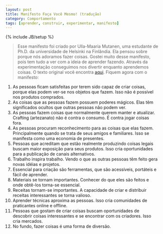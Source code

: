 ```yaml
---
layout: post
title: Manifesto Faça Você Mesmo! (tradução)
category: Comportamento
tags: [aprender, construir, experimentar, manifesto]
---
```


{% include JB/setup %}

<blockquote>Esse manifesto foi criado por Ulla-Maaria Mutanen, uma estudante de Ph.D. da universidade de Helsinki na Finlândia. Ela pensou sobre porque nós adoramos fazer coisas. Gostei muito desse manifesto, pois tem tudo a ver com a ideia de aprender fazendo. Através da experimentação conseguimos nos divertir enquanto aprendemos coisas. O texto original você encontra <a href="http://ullamaaria.typepad.com/hobbyprincess/2005/03/draft_craft_man.html">aqui</a>. Fiquem agora com o manifesto:</blockquote>

1.	As pessoas ficam satisfeitas por terem sido capaz de criar coisas, porque elas podem ver-se nos objetos que fazem. Isso não é possível nos produtos comprados.
2. As coisas que as pessoas fazem possuem poderes mágicos. Elas têm significados ocultos que outras pessoas não podem ver.
3. As pessoas fazem coisas que normalmente querem manter e atualizar. Crafting (artezanato) não é contra o consumo. É contra jogar coisas fora.
4. As pessoas procuram reconhecimento para as coisas que elas fazem. Principalmente quando se trata de seus amigos e familiares. Isso se manifesta como uma economia de presentes.
5. Pessoas que acreditam que estão realmente produzindo coisas legais buscam maior exposição para seus produtos. Isso cria oportunidades para a publicação de canais alternativos.
6. Trabalho inspira trabalho. Vendo o que as outras pessoas têm feito gera novas idéias e projetos.
7. Essencial para criação são ferramentas, que são acessíveis, portáteis e fácil de aprender.
8. Materiais se tornam importantes. Conhecer do que eles são feitos e onde obtê-los torna-se essencial.
9. Receitas tornam-se importantes. A capacidade de criar e distribuir receitas interessantes se torna valioso.
10. Aprender técnicas aproxima as pessoas. Isso cria comunidades de praticantes online e offline.
11. Pessoas que gostam de criar coisas buscam oportunidades de descobrir coisas interessantes e se encontrar com os criadores. Isso cria mercados.
12. No fundo, fazer coisas é uma forma de diversão.

